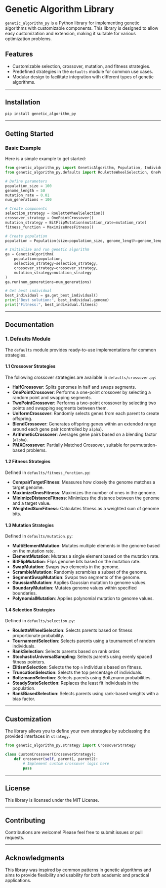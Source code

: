 
# Genetic Algorithm Library

`genetic_algorithm_py` is a Python library for implementing genetic algorithms with customizable components. 
This library is designed to allow easy customization and extension, making it suitable for various optimization problems.

## Features
- Customizable selection, crossover, mutation, and fitness strategies.
- Predefined strategies in the `defaults` module for common use cases.
- Modular design to facilitate integration with different types of genetic algorithms.

---

## Installation

```bash
pip install genetic_algorithm_py
```

---

## Getting Started

### Basic Example

Here is a simple example to get started:

```python
from genetic_algorithm_py import GeneticAlgorithm, Population, Individual
from genetic_algorithm_py.defaults import RouletteWheelSelection, OnePointCrossover, BitFlipMutation, MaximizeOnesFitness

# Define parameters
population_size = 100
genome_length = 50
mutation_rate = 0.01
num_generations = 100

# Create components
selection_strategy = RouletteWheelSelection()
crossover_strategy = OnePointCrossover()
mutation_strategy = BitFlipMutation(mutation_rate=mutation_rate)
fitness_function = MaximizeOnesFitness()

# Create population
population = Population(size=population_size, genome_length=genome_length, fitness_function=fitness_function)

# Initialize and run genetic algorithm
ga = GeneticAlgorithm(
    population=population,
    selection_strategy=selection_strategy,
    crossover_strategy=crossover_strategy,
    mutation_strategy=mutation_strategy
)
ga.run(num_generations=num_generations)

# Get best individual
best_individual = ga.get_best_individual()
print("Best solution:", best_individual.genome)
print("Fitness:", best_individual.fitness)
```

---

## Documentation

### 1. Defaults Module

The `defaults` module provides ready-to-use implementations for common strategies.

#### 1.1 Crossover Strategies

The following crossover strategies are available in `defaults/crossover.py`:

- **HalfCrossover**: Splits genomes in half and swaps segments.
- **OnePointCrossover**: Performs a one-point crossover by selecting a random point and swapping segments.
- **TwoPointCrossover**: Performs a two-point crossover by selecting two points and swapping segments between them.
- **UniformCrossover**: Randomly selects genes from each parent to create offspring.
- **BlendCrossover**: Generates offspring genes within an extended range around each gene pair (controlled by `alpha`).
- **ArithmeticCrossover**: Averages gene pairs based on a blending factor (`alpha`).
- **PMXCrossover**: Partially Matched Crossover, suitable for permutation-based problems.

#### 1.2 Fitness Strategies

Defined in `defaults/fitness_function.py`:

- **CompairTargetFitness**: Measures how closely the genome matches a target genome.
- **MaximizeOnesFitness**: Maximizes the number of ones in the genome.
- **MinimizeDistanceFitness**: Minimizes the distance between the genome and a target value.
- **WeightedSumFitness**: Calculates fitness as a weighted sum of genome bits.

#### 1.3 Mutation Strategies

Defined in `defaults/mutation.py`:

- **MultiElementMutation**: Mutates multiple elements in the genome based on the mutation rate.
- **ElementMutation**: Mutates a single element based on the mutation rate.
- **BitFlipMutation**: Flips genome bits based on the mutation rate.
- **SwapMutation**: Swaps two elements in the genome.
- **ScrambleMutation**: Randomly scrambles a subset of the genome.
- **SegmentSwapMutation**: Swaps two segments of the genome.
- **GaussianMutation**: Applies Gaussian mutation to genome values.
- **BoundaryMutation**: Mutates genome values within specified boundaries.
- **PolynomialMutation**: Applies polynomial mutation to genome values.

#### 1.4 Selection Strategies

Defined in `defaults/selection.py`:

- **RouletteWheelSelection**: Selects parents based on fitness proportionate probability.
- **TournamentSelection**: Selects parents using a tournament of random individuals.
- **RankSelection**: Selects parents based on rank order.
- **StochasticUniversalSampling**: Selects parents using evenly spaced fitness pointers.
- **ElitismSelection**: Selects the top `n` individuals based on fitness.
- **TruncationSelection**: Selects the top percentage of individuals.
- **BoltzmannSelection**: Selects parents using Boltzmann probabilities.
- **SteadyStateSelection**: Replaces the least fit individuals in the population.
- **RankBiasedSelection**: Selects parents using rank-based weights with a bias factor.

---

## Customization

The library allows you to define your own strategies by subclassing the provided interfaces in `strategy`.

```python
from genetic_algorithm_py.strategy import CrossoverStrategy

class CustomCrossover(CrossoverStrategy):
    def crossover(self, parent1, parent2):
        # Implement custom crossover logic here
        pass
```

---

## License

This library is licensed under the MIT License.

---

## Contributing

Contributions are welcome! Please feel free to submit issues or pull requests.

---

## Acknowledgments

This library was inspired by common patterns in genetic algorithms and aims to provide flexibility and usability for both academic and practical applications.
